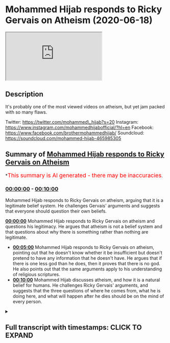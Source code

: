 # Mohammed Hijab responds to Ricky Gervais on Atheism (2020-06-18)

<iframe loading='lazy' src='https://www.youtube.com/embed/bHRZN5roVl8'></iframe>

## Description

It's probably one of the most viewed videos on atheism, but yet jam packed with so many flaws.

Twitter: https://twitter.com/mohammed\_hijab?s=20
Instagram: https://www.instagram.com/mohammedhijabofficial/?hl=en
Facebook: https://www.facebook.com/brothermohammedhijab/
Soundcloud: https://soundcloud.com/mohammed-hijab-465985305

## Summary of [Mohammed Hijab responds to Ricky Gervais on Atheism](https://www.youtube.com/watch?v=bHRZN5roVl8)

\*<span style="color:red; font-size:125%">This summary is AI generated - there may be inaccuracies</span>.

### [00:00:00](https://www.youtube.com/watch?v=bHRZN5roVl8\&t=0) - [00:10:00](https://www.youtube.com/watch?v=bHRZN5roVl8\&t=600)

Mohammed Hijab responds to Ricky Gervais on atheism, arguing that it is a legitimate belief system. He challenges Gervais' arguments and suggests that everyone should question their own beliefs.

**[00:00:00](https://www.youtube.com/watch?v=bHRZN5roVl8\&t=0)** Mohammed Hijab responds to Ricky Gervais on atheism and questions his legitimacy. He argues that atheism is not a belief system and that questions about why there is something rather than nothing are legitimate.

*   **[00:05:00](https://www.youtube.com/watch?v=bHRZN5roVl8\&t=300)** Mohammed Hijab responds to Ricky Gervais on atheism, pointing out that he doesn't know whether it be insufficient but doesn't pretend to have any information that he doesn't have. He argues that if there is one less god than he does, then it proves that there is no god. He also points out that the same arguments apply to his understanding of religious scriptures.
*   **[00:10:00](https://www.youtube.com/watch?v=bHRZN5roVl8\&t=600)** Mohammed Hijab discusses atheism, and how it is a natural belief for humans. He challenges Ricky Gervais' arguments, and suggests that the three questions of where he comes from, what he is doing here, and what will happen after he dies should be on the mind of every person.

<details><summary><h2>Full transcript with timestamps: CLICK TO EXPAND</h2></summary>

[0:00:00](https://youtu.be/bHRZN5roVl8?t=0) \[Music]\
[0:00:04](https://youtu.be/bHRZN5roVl8?t=4) so Ricky Gervais is a British comedian\
[0:00:07](https://youtu.be/bHRZN5roVl8?t=7) which I can't say I've watched any of\
[0:00:10](https://youtu.be/bHRZN5roVl8?t=10) his works or seen any of his shows but\
[0:00:12](https://youtu.be/bHRZN5roVl8?t=12) he's an individual who is actually in\
[0:00:17](https://youtu.be/bHRZN5roVl8?t=17) line with kind of New Atheism I would\
[0:00:19](https://youtu.be/bHRZN5roVl8?t=19) classify him like this and recently he\
[0:00:21](https://youtu.be/bHRZN5roVl8?t=21) doesnot sure how long this video has\
[0:00:23](https://youtu.be/bHRZN5roVl8?t=23) been up there but I came across this\
[0:00:25](https://youtu.be/bHRZN5roVl8?t=25) video which was the second of not the\
[0:00:28](https://youtu.be/bHRZN5roVl8?t=28) most viewed atheist\
[0:00:29](https://youtu.be/bHRZN5roVl8?t=29) video online or the video with an\
[0:00:32](https://youtu.be/bHRZN5roVl8?t=32) atheist title and this is a video where\
[0:00:34](https://youtu.be/bHRZN5roVl8?t=34) he's having conversation one of the\
[0:00:36](https://youtu.be/bHRZN5roVl8?t=36) American interviewers and there's a bit\
[0:00:40](https://youtu.be/bHRZN5roVl8?t=40) of a discussion about God and the\
[0:00:42](https://youtu.be/bHRZN5roVl8?t=42) existence of God so we wanted to just\
[0:00:44](https://youtu.be/bHRZN5roVl8?t=44) quickly do a reaction video to that and\
[0:00:46](https://youtu.be/bHRZN5roVl8?t=46) see if some of the interrogations are\
[0:00:49](https://youtu.be/bHRZN5roVl8?t=49) poor for Bhaiji face or in any way shape\
[0:00:51](https://youtu.be/bHRZN5roVl8?t=51) or form legitimate the thick you look so\
[0:00:55](https://youtu.be/bHRZN5roVl8?t=55) why is there something instead of\
[0:00:57](https://youtu.be/bHRZN5roVl8?t=57) nothing that's not the two choices so\
[0:01:03](https://youtu.be/bHRZN5roVl8?t=63) the first thing he says was why is there\
[0:01:05](https://youtu.be/bHRZN5roVl8?t=65) something rather than nothing these are\
[0:01:06](https://youtu.be/bHRZN5roVl8?t=66) not the only two choices well actually\
[0:01:08](https://youtu.be/bHRZN5roVl8?t=68) these are not choices at all these are\
[0:01:11](https://youtu.be/bHRZN5roVl8?t=71) not choices at all this is a question\
[0:01:12](https://youtu.be/bHRZN5roVl8?t=72) it's not giving you is it this all that\
[0:01:15](https://youtu.be/bHRZN5roVl8?t=75) because the choice usually is separated\
[0:01:18](https://youtu.be/bHRZN5roVl8?t=78) with the word or and why something\
[0:01:21](https://youtu.be/bHRZN5roVl8?t=81) rather than nothing is not an\
[0:01:22](https://youtu.be/bHRZN5roVl8?t=82) illegitimate question you say it's not\
[0:01:24](https://youtu.be/bHRZN5roVl8?t=84) about why but how well if you say it's\
[0:01:27](https://youtu.be/bHRZN5roVl8?t=87) not about why and how that would\
[0:01:28](https://youtu.be/bHRZN5roVl8?t=88) necessitate that you're starting with a\
[0:01:31](https://youtu.be/bHRZN5roVl8?t=91) presupposition which is nihilistic in\
[0:01:33](https://youtu.be/bHRZN5roVl8?t=93) other words you conceive the world as\
[0:01:35](https://youtu.be/bHRZN5roVl8?t=95) meaningless or purposeless and by that\
[0:01:38](https://youtu.be/bHRZN5roVl8?t=98) you say that why questions are\
[0:01:40](https://youtu.be/bHRZN5roVl8?t=100) meaningless very similarly like 19:30 is\
[0:01:43](https://youtu.be/bHRZN5roVl8?t=103) positivists or even verification estate\
[0:01:48](https://youtu.be/bHRZN5roVl8?t=108) the same kind of claim this is a very\
[0:01:50](https://youtu.be/bHRZN5roVl8?t=110) weak understanding because if this was\
[0:01:52](https://youtu.be/bHRZN5roVl8?t=112) the case then lots of things which would\
[0:01:55](https://youtu.be/bHRZN5roVl8?t=115) be meaningless if this is the stance you\
[0:01:58](https://youtu.be/bHRZN5roVl8?t=118) take if there's the positivistic stones\
[0:02:00](https://youtu.be/bHRZN5roVl8?t=120) many things would be meaningless\
[0:02:01](https://youtu.be/bHRZN5roVl8?t=121) metaphysical things logical things\
[0:02:03](https://youtu.be/bHRZN5roVl8?t=123) mathematical things so the idea of why\
[0:02:06](https://youtu.be/bHRZN5roVl8?t=126) questions being meaningless is something\
[0:02:09](https://youtu.be/bHRZN5roVl8?t=129) which has been thoroughly refuted in the\
[0:02:10](https://youtu.be/bHRZN5roVl8?t=130) philosophical literature\
[0:02:12](https://youtu.be/bHRZN5roVl8?t=132) but the question of its not why but how\
[0:02:14](https://youtu.be/bHRZN5roVl8?t=134) okay the question of how so how is there\
[0:02:17](https://youtu.be/bHRZN5roVl8?t=137) something rather than nothing it's still\
[0:02:19](https://youtu.be/bHRZN5roVl8?t=139) a legitimate question but you haven't\
[0:02:20](https://youtu.be/bHRZN5roVl8?t=140) you haven't done any good job in trying\
[0:02:22](https://youtu.be/bHRZN5roVl8?t=142) to answer it you've tried to any\
[0:02:25](https://youtu.be/bHRZN5roVl8?t=145) question about why is there something\
[0:02:26](https://youtu.be/bHRZN5roVl8?t=146) wrong more than one of the most\
[0:02:27](https://youtu.be/bHRZN5roVl8?t=147) foundational questions should be at the\
[0:02:30](https://youtu.be/bHRZN5roVl8?t=150) forefront of your mind why is there\
[0:02:32](https://youtu.be/bHRZN5roVl8?t=152) something at all why is he as if it's\
[0:02:34](https://youtu.be/bHRZN5roVl8?t=154) not a good question I wouldn't know why\
[0:02:36](https://youtu.be/bHRZN5roVl8?t=156) Albert Einstein would ask those\
[0:02:38](https://youtu.be/bHRZN5roVl8?t=158) questions about the explicable 'ti of\
[0:02:41](https://youtu.be/bHRZN5roVl8?t=161) the universe that was he an ignorant\
[0:02:43](https://youtu.be/bHRZN5roVl8?t=163) person was he someone who didn't know so\
[0:02:46](https://youtu.be/bHRZN5roVl8?t=166) once again I think that you're trying to\
[0:02:47](https://youtu.be/bHRZN5roVl8?t=167) brush aside some very important and\
[0:02:49](https://youtu.be/bHRZN5roVl8?t=169) heavy meaningful and purposeful\
[0:02:52](https://youtu.be/bHRZN5roVl8?t=172) questions ultimate questions as Karl\
[0:02:55](https://youtu.be/bHRZN5roVl8?t=175) Popper put it in order to try and weasel\
[0:02:58](https://youtu.be/bHRZN5roVl8?t=178) will scramble away from those those\
[0:03:02](https://youtu.be/bHRZN5roVl8?t=182) kinds of thoughts in your mind Demiurge\
[0:03:07](https://youtu.be/bHRZN5roVl8?t=187) that started everything well outside\
[0:03:09](https://youtu.be/bHRZN5roVl8?t=189) science and nature I don't believe so\
[0:03:11](https://youtu.be/bHRZN5roVl8?t=191) so this is outside of science I don't\
[0:03:13](https://youtu.be/bHRZN5roVl8?t=193) think there is a prime mover what is the\
[0:03:16](https://youtu.be/bHRZN5roVl8?t=196) word outside of science mean I mean\
[0:03:17](https://youtu.be/bHRZN5roVl8?t=197) outside of science is mathematics so\
[0:03:20](https://youtu.be/bHRZN5roVl8?t=200) what do you do you think that science is\
[0:03:22](https://youtu.be/bHRZN5roVl8?t=202) omnipotent sorry omniscient\
[0:03:24](https://youtu.be/bHRZN5roVl8?t=204) that science can explain everything that\
[0:03:26](https://youtu.be/bHRZN5roVl8?t=206) through it everything is known so then\
[0:03:29](https://youtu.be/bHRZN5roVl8?t=209) metaphysics is out the window logical\
[0:03:31](https://youtu.be/bHRZN5roVl8?t=211) precepts are out the window and\
[0:03:32](https://youtu.be/bHRZN5roVl8?t=212) mathematics is out though in the outside\
[0:03:34](https://youtu.be/bHRZN5roVl8?t=214) of science there's many things that are\
[0:03:35](https://youtu.be/bHRZN5roVl8?t=215) outside of science act the scientific\
[0:03:37](https://youtu.be/bHRZN5roVl8?t=217) method is outside of science itself the\
[0:03:39](https://youtu.be/bHRZN5roVl8?t=219) scientific method through the scientific\
[0:03:41](https://youtu.be/bHRZN5roVl8?t=221) method which science depends on is\
[0:03:43](https://youtu.be/bHRZN5roVl8?t=223) outside of science so what you're\
[0:03:45](https://youtu.be/bHRZN5roVl8?t=225) talking about what this what is this\
[0:03:46](https://youtu.be/bHRZN5roVl8?t=226) phraseology outside of science it's just\
[0:03:48](https://youtu.be/bHRZN5roVl8?t=228) New Atheists\
[0:03:49](https://youtu.be/bHRZN5roVl8?t=229) regurgitate vomited regurgitation which\
[0:03:52](https://youtu.be/bHRZN5roVl8?t=232) frankly have no fruitless and futile in\
[0:03:57](https://youtu.be/bHRZN5roVl8?t=237) the face of actual argumentations\
[0:03:59](https://youtu.be/bHRZN5roVl8?t=239) debate and discussion item is only\
[0:04:02](https://youtu.be/bHRZN5roVl8?t=242) rejecting the claim that there is a God\
[0:04:04](https://youtu.be/bHRZN5roVl8?t=244) atheism isn't a belief system so he says\
[0:04:07](https://youtu.be/bHRZN5roVl8?t=247) atheism isn't a belief system that only\
[0:04:09](https://youtu.be/bHRZN5roVl8?t=249) rejects that there is a God even if we\
[0:04:11](https://youtu.be/bHRZN5roVl8?t=251) grant that so what what does that do to\
[0:04:13](https://youtu.be/bHRZN5roVl8?t=253) the discussion I mean what whether you\
[0:04:15](https://youtu.be/bHRZN5roVl8?t=255) want to classify atheism as a religion\
[0:04:17](https://youtu.be/bHRZN5roVl8?t=257) as a belief system as an ideology or as\
[0:04:20](https://youtu.be/bHRZN5roVl8?t=260) a lacking as its defined of belief who\
[0:04:23](https://youtu.be/bHRZN5roVl8?t=263) cares at the end of the day\
[0:04:25](https://youtu.be/bHRZN5roVl8?t=265) these are all semantic points I don't\
[0:04:26](https://youtu.be/bHRZN5roVl8?t=266) care what you think atheism is or what\
[0:04:28](https://youtu.be/bHRZN5roVl8?t=268) you think being an atheist entails the\
[0:04:31](https://youtu.be/bHRZN5roVl8?t=271) question still is legit why is there\
[0:04:34](https://youtu.be/bHRZN5roVl8?t=274) something rather than nothing and if you\
[0:04:36](https://youtu.be/bHRZN5roVl8?t=276) don't answer why how is there something\
[0:04:39](https://youtu.be/bHRZN5roVl8?t=279) rather than nothing don't run away from\
[0:04:40](https://youtu.be/bHRZN5roVl8?t=280) that okay would you respect don't run\
[0:04:43](https://youtu.be/bHRZN5roVl8?t=283) away from the question how means the\
[0:04:45](https://youtu.be/bHRZN5roVl8?t=285) definition of how is by what means by\
[0:04:48](https://youtu.be/bHRZN5roVl8?t=288) what means can there be\
[0:04:49](https://youtu.be/bHRZN5roVl8?t=289) may they be is it conceivable for it to\
[0:04:51](https://youtu.be/bHRZN5roVl8?t=291) be or for there to be something rather\
[0:04:55](https://youtu.be/bHRZN5roVl8?t=295) than nothing you haven't answered that\
[0:04:57](https://youtu.be/bHRZN5roVl8?t=297) question the interviewer I don't know\
[0:04:59](https://youtu.be/bHRZN5roVl8?t=299) why I just jumped from one thing to\
[0:05:00](https://youtu.be/bHRZN5roVl8?t=300) another\
[0:05:01](https://youtu.be/bHRZN5roVl8?t=301) clearly he was deterred by the\
[0:05:03](https://youtu.be/bHRZN5roVl8?t=303) confidence of this comedian but he\
[0:05:07](https://youtu.be/bHRZN5roVl8?t=307) should have stuck to his guns you said\
[0:05:08](https://youtu.be/bHRZN5roVl8?t=308) you know what no no no sorry I'm sorry\
[0:05:09](https://youtu.be/bHRZN5roVl8?t=309) how is there something rather than\
[0:05:12](https://youtu.be/bHRZN5roVl8?t=312) nothing that's the question so the\
[0:05:13](https://youtu.be/bHRZN5roVl8?t=313) general question you saying I don't know\
[0:05:15](https://youtu.be/bHRZN5roVl8?t=315) whether it be insufficient but don't\
[0:05:17](https://youtu.be/bHRZN5roVl8?t=317) pretend you you have some information\
[0:05:19](https://youtu.be/bHRZN5roVl8?t=319) that you don't or try to be strident or\
[0:05:21](https://youtu.be/bHRZN5roVl8?t=321) positive about it you don't have an\
[0:05:23](https://youtu.be/bHRZN5roVl8?t=323) answer that's it if that's what it is\
[0:05:24](https://youtu.be/bHRZN5roVl8?t=324) then that's it don't pretend that you're\
[0:05:26](https://youtu.be/bHRZN5roVl8?t=326) someone who's got anything to offer in\
[0:05:27](https://youtu.be/bHRZN5roVl8?t=327) this discussion literally if you say I\
[0:05:29](https://youtu.be/bHRZN5roVl8?t=329) don't know it means you have nothing to\
[0:05:30](https://youtu.be/bHRZN5roVl8?t=330) offer in this conversation you deny one\
[0:05:33](https://youtu.be/bHRZN5roVl8?t=333) less God than I do you don't believe in\
[0:05:36](https://youtu.be/bHRZN5roVl8?t=336) 2999 gods and I don't believe in just\
[0:05:40](https://youtu.be/bHRZN5roVl8?t=340) one more he says if there are 3,000\
[0:05:42](https://youtu.be/bHRZN5roVl8?t=342) religions I only deny 2999 gods I only\
[0:05:46](https://youtu.be/bHRZN5roVl8?t=346) deny one more okay well how many men are\
[0:05:50](https://youtu.be/bHRZN5roVl8?t=350) there in the world that could be your\
[0:05:51](https://youtu.be/bHRZN5roVl8?t=351) father\
[0:05:52](https://youtu.be/bHRZN5roVl8?t=352) wait a minute you trying to yeah this is\
[0:05:54](https://youtu.be/bHRZN5roVl8?t=354) no joke this is no joke I mean maybe you\
[0:05:57](https://youtu.be/bHRZN5roVl8?t=357) can explain because you're sorry to say\
[0:06:00](https://youtu.be/bHRZN5roVl8?t=360) how many men could be your father how do\
[0:06:03](https://youtu.be/bHRZN5roVl8?t=363) you know that your father is your father\
[0:06:04](https://youtu.be/bHRZN5roVl8?t=364) now you could say oh I can go and do a\
[0:06:06](https://youtu.be/bHRZN5roVl8?t=366) DNA test well have you done that I mean\
[0:06:08](https://youtu.be/bHRZN5roVl8?t=368) that would be scientific yes and for it\
[0:06:11](https://youtu.be/bHRZN5roVl8?t=371) to be truly scientific you'd have to do\
[0:06:13](https://youtu.be/bHRZN5roVl8?t=373) the test yourself and see the results\
[0:06:14](https://youtu.be/bHRZN5roVl8?t=374) yourself and not depend on only\
[0:06:16](https://youtu.be/bHRZN5roVl8?t=376) testimony by the way not the testimony\
[0:06:18](https://youtu.be/bHRZN5roVl8?t=378) of the people who do the DNA test for it\
[0:06:20](https://youtu.be/bHRZN5roVl8?t=380) to be truly perfectly scientific but how\
[0:06:22](https://youtu.be/bHRZN5roVl8?t=382) do you know your father is your father\
[0:06:23](https://youtu.be/bHRZN5roVl8?t=383) you know through inference to the best\
[0:06:26](https://youtu.be/bHRZN5roVl8?t=386) explanation\
[0:06:27](https://youtu.be/bHRZN5roVl8?t=387) wait a minute inference to the best\
[0:06:29](https://youtu.be/bHRZN5roVl8?t=389) explanation\
[0:06:30](https://youtu.be/bHRZN5roVl8?t=390) so the circumstances of you being alive\
[0:06:34](https://youtu.be/bHRZN5roVl8?t=394) in that time you're alive and you know\
[0:06:36](https://youtu.be/bHRZN5roVl8?t=396) and your father being in the house or if\
[0:06:38](https://youtu.be/bHRZN5roVl8?t=398) he wasn't in the house\
[0:06:39](https://youtu.be/bHRZN5roVl8?t=399) wherever it was you know how do you know\
[0:06:41](https://youtu.be/bHRZN5roVl8?t=401) your mother is your mother same thing I\
[0:06:43](https://youtu.be/bHRZN5roVl8?t=403) mean were you there when you were coming\
[0:06:44](https://youtu.be/bHRZN5roVl8?t=404) can you remember can you recollect can\
[0:06:46](https://youtu.be/bHRZN5roVl8?t=406) you think about the time when you coming\
[0:06:51](https://youtu.be/bHRZN5roVl8?t=411) out your mom's room yeah I don't think\
[0:06:55](https://youtu.be/bHRZN5roVl8?t=415) you can think about I don't think you\
[0:06:57](https://youtu.be/bHRZN5roVl8?t=417) can remember that so how do you know\
[0:06:59](https://youtu.be/bHRZN5roVl8?t=419) your mom's your mom see there are maybe\
[0:07:01](https://youtu.be/bHRZN5roVl8?t=421) a million people or mini human beings\
[0:07:04](https://youtu.be/bHRZN5roVl8?t=424) women that can be your mom and you\
[0:07:07](https://youtu.be/bHRZN5roVl8?t=427) reject 999,999 of them and you believe\
[0:07:12](https://youtu.be/bHRZN5roVl8?t=432) in only one so that's the same argument\
[0:07:14](https://youtu.be/bHRZN5roVl8?t=434) it's exactly the same argument you're\
[0:07:16](https://youtu.be/bHRZN5roVl8?t=436) saying I reject 2999 gods and I reject\
[0:07:22](https://youtu.be/bHRZN5roVl8?t=442) one more okay that's true so how does\
[0:07:24](https://youtu.be/bHRZN5roVl8?t=444) that prove that God doesn't exist how's\
[0:07:26](https://youtu.be/bHRZN5roVl8?t=446) that an argument against God's existence\
[0:07:27](https://youtu.be/bHRZN5roVl8?t=447) if we take something like any fiction\
[0:07:30](https://youtu.be/bHRZN5roVl8?t=450) and any holy book in any other fiction\
[0:07:32](https://youtu.be/bHRZN5roVl8?t=452) and destroyed it okay in a thousand\
[0:07:34](https://youtu.be/bHRZN5roVl8?t=454) years time that wouldn't come back just\
[0:07:36](https://youtu.be/bHRZN5roVl8?t=456) as it was whereas if we took every\
[0:07:37](https://youtu.be/bHRZN5roVl8?t=457) science book yes right and every fact\
[0:07:40](https://youtu.be/bHRZN5roVl8?t=460) and destroyed them all in a thousand\
[0:07:41](https://youtu.be/bHRZN5roVl8?t=461) years they'd all be back because all the\
[0:07:43](https://youtu.be/bHRZN5roVl8?t=463) same tests would be the same with all he\
[0:07:48](https://youtu.be/bHRZN5roVl8?t=468) says if we destroyed science books and\
[0:07:50](https://youtu.be/bHRZN5roVl8?t=470) holy books in a thousand years the\
[0:07:51](https://youtu.be/bHRZN5roVl8?t=471) science would be the same replicate but\
[0:07:53](https://youtu.be/bHRZN5roVl8?t=473) the holy books won't be the same\
[0:07:54](https://youtu.be/bHRZN5roVl8?t=474) actually if you destroy all the quran's\
[0:07:57](https://youtu.be/bHRZN5roVl8?t=477) in the world the people would have said\
[0:07:59](https://youtu.be/bHRZN5roVl8?t=479) because the Quran is a memorized book is\
[0:08:01](https://youtu.be/bHRZN5roVl8?t=481) an overly transmitted book so actually I\
[0:08:04](https://youtu.be/bHRZN5roVl8?t=484) don't think it would be gone if you\
[0:08:06](https://youtu.be/bHRZN5roVl8?t=486) destroyed them you destroy them all now\
[0:08:08](https://youtu.be/bHRZN5roVl8?t=488) people memorize them from a thousand\
[0:08:09](https://youtu.be/bHRZN5roVl8?t=489) four hundred years so this this is a\
[0:08:11](https://youtu.be/bHRZN5roVl8?t=491) very weak understanding of the\
[0:08:13](https://youtu.be/bHRZN5roVl8?t=493) preservation of the Quran or the oral\
[0:08:15](https://youtu.be/bHRZN5roVl8?t=495) transmission of it maybe you could argue\
[0:08:17](https://youtu.be/bHRZN5roVl8?t=497) that with other religions but you need\
[0:08:18](https://youtu.be/bHRZN5roVl8?t=498) to be specific because Islam is you know\
[0:08:21](https://youtu.be/bHRZN5roVl8?t=501) a major world religion as you know and\
[0:08:23](https://youtu.be/bHRZN5roVl8?t=503) so your argument doesn't actually cut it\
[0:08:25](https://youtu.be/bHRZN5roVl8?t=505) when it comes to Islam moreover and\
[0:08:27](https://youtu.be/bHRZN5roVl8?t=507) probably more problematic for you is\
[0:08:29](https://youtu.be/bHRZN5roVl8?t=509) that you said if you destroy all the\
[0:08:31](https://youtu.be/bHRZN5roVl8?t=511) scientific experiments they'll come back\
[0:08:32](https://youtu.be/bHRZN5roVl8?t=512) in a thousand years that's a weak\
[0:08:34](https://youtu.be/bHRZN5roVl8?t=514) understanding of the philosophy of\
[0:08:35](https://youtu.be/bHRZN5roVl8?t=515) science with all due respect because as\
[0:08:38](https://youtu.be/bHRZN5roVl8?t=518) Karl Popper mentioned you know there's\
[0:08:40](https://youtu.be/bHRZN5roVl8?t=520) the principle of falsification which has\
[0:08:41](https://youtu.be/bHRZN5roVl8?t=521) been criticized in the literature by\
[0:08:43](https://youtu.be/bHRZN5roVl8?t=523) putting that to the side there is no ink\
[0:08:45](https://youtu.be/bHRZN5roVl8?t=525) science is not incorrigibles not\
[0:08:47](https://youtu.be/bHRZN5roVl8?t=527) something which is meant to produce\
[0:08:49](https://youtu.be/bHRZN5roVl8?t=529) eternal truths see you seem to bring in\
[0:08:51](https://youtu.be/bHRZN5roVl8?t=531) this\
[0:08:52](https://youtu.be/bHRZN5roVl8?t=532) was referred to as scientism scientism\
[0:08:54](https://youtu.be/bHRZN5roVl8?t=534) was the idea that science can explain\
[0:08:57](https://youtu.be/bHRZN5roVl8?t=537) everything this is nonsense and there is\
[0:08:59](https://youtu.be/bHRZN5roVl8?t=539) some kind of incorrigibly ternal truth\
[0:09:01](https://youtu.be/bHRZN5roVl8?t=541) that's nonsense and everyone knows\
[0:09:02](https://youtu.be/bHRZN5roVl8?t=542) that's nonsense we know that's nonsense\
[0:09:04](https://youtu.be/bHRZN5roVl8?t=544) our experience with the corona virus the\
[0:09:06](https://youtu.be/bHRZN5roVl8?t=546) science was changed you're gonna run a\
[0:09:08](https://youtu.be/bHRZN5roVl8?t=548) weekly or monthly basis people were\
[0:09:09](https://youtu.be/bHRZN5roVl8?t=549) telling us the science says this decide\
[0:09:11](https://youtu.be/bHRZN5roVl8?t=551) says that the politicians were telling\
[0:09:12](https://youtu.be/bHRZN5roVl8?t=552) us these things and the sciences the\
[0:09:14](https://youtu.be/bHRZN5roVl8?t=554) investigations were different because\
[0:09:16](https://youtu.be/bHRZN5roVl8?t=556) the sample size was growing and the the\
[0:09:19](https://youtu.be/bHRZN5roVl8?t=559) information was changing and the\
[0:09:21](https://youtu.be/bHRZN5roVl8?t=561) theories were we're moving around so\
[0:09:23](https://youtu.be/bHRZN5roVl8?t=563) science is not incorrigible science is\
[0:09:26](https://youtu.be/bHRZN5roVl8?t=566) by nature because it because of the\
[0:09:28](https://youtu.be/bHRZN5roVl8?t=568) problem of induction is something which\
[0:09:30](https://youtu.be/bHRZN5roVl8?t=570) can be falsified and in time for you to\
[0:09:32](https://youtu.be/bHRZN5roVl8?t=572) think that a thousand years all the\
[0:09:33](https://youtu.be/bHRZN5roVl8?t=573) investigations that we do today are\
[0:09:35](https://youtu.be/bHRZN5roVl8?t=575) going to be the same in a thousand years\
[0:09:36](https://youtu.be/bHRZN5roVl8?t=576) time it shows me that you have a\
[0:09:38](https://youtu.be/bHRZN5roVl8?t=578) superficial understanding of the\
[0:09:39](https://youtu.be/bHRZN5roVl8?t=579) philosophy of science of all due respect\
[0:09:41](https://youtu.be/bHRZN5roVl8?t=581) yeah and the same thing applies with\
[0:09:43](https://youtu.be/bHRZN5roVl8?t=583) your understanding of the religious\
[0:09:45](https://youtu.be/bHRZN5roVl8?t=585) scriptures so put all of this aside well\
[0:09:48](https://youtu.be/bHRZN5roVl8?t=588) we're calling you yeah to worship one\
[0:09:50](https://youtu.be/bHRZN5roVl8?t=590) God that's what we're calling you to\
[0:09:52](https://youtu.be/bHRZN5roVl8?t=592) which is there's an innate\
[0:09:54](https://youtu.be/bHRZN5roVl8?t=594) predisposition to believe in one God\
[0:09:56](https://youtu.be/bHRZN5roVl8?t=596) Justin Barrett dr. Justin Barrett who is\
[0:09:59](https://youtu.be/bHRZN5roVl8?t=599) part of the Oxford or pelagic or\
[0:10:01](https://youtu.be/bHRZN5roVl8?t=601) societies run a study in 2011 refers to\
[0:10:03](https://youtu.be/bHRZN5roVl8?t=603) this as a in a receptivity to believe in\
[0:10:07](https://youtu.be/bHRZN5roVl8?t=607) a God we're naturally inclined to\
[0:10:09](https://youtu.be/bHRZN5roVl8?t=609) believe in a higher power you know the\
[0:10:11](https://youtu.be/bHRZN5roVl8?t=611) majority of people in the u.s. believe\
[0:10:14](https://youtu.be/bHRZN5roVl8?t=614) in a high of 90 percent of people even\
[0:10:16](https://youtu.be/bHRZN5roVl8?t=616) the irreligious ones believe in a higher\
[0:10:18](https://youtu.be/bHRZN5roVl8?t=618) power it's a natural you know only 5.5\
[0:10:20](https://youtu.be/bHRZN5roVl8?t=620) percent according to Linda Woodhead 5.5\
[0:10:23](https://youtu.be/bHRZN5roVl8?t=623) percent of the British public Australian\
[0:10:26](https://youtu.be/bHRZN5roVl8?t=626) atheist like yourself you you are in a\
[0:10:28](https://youtu.be/bHRZN5roVl8?t=628) minority I'm not saying that that means\
[0:10:29](https://youtu.be/bHRZN5roVl8?t=629) anything but what I am saying is\
[0:10:31](https://youtu.be/bHRZN5roVl8?t=631) sociologically people find it natural\
[0:10:33](https://youtu.be/bHRZN5roVl8?t=633) even with the absence of religion to\
[0:10:35](https://youtu.be/bHRZN5roVl8?t=635) believe in a higher power it sounds an a\
[0:10:37](https://youtu.be/bHRZN5roVl8?t=637) chiral thing it can be argued from first\
[0:10:39](https://youtu.be/bHRZN5roVl8?t=639) principles and so to try and dismiss it\
[0:10:42](https://youtu.be/bHRZN5roVl8?t=642) as if it's some kind of ridiculous\
[0:10:43](https://youtu.be/bHRZN5roVl8?t=643) concept though it's so pervasive\
[0:10:46](https://youtu.be/bHRZN5roVl8?t=646) cross-cultural in historically\
[0:10:48](https://youtu.be/bHRZN5roVl8?t=648) psychologically and and in every single\
[0:10:51](https://youtu.be/bHRZN5roVl8?t=651) way possible I think you're doing a\
[0:10:53](https://youtu.be/bHRZN5roVl8?t=653) disservice to yourself and I think\
[0:10:55](https://youtu.be/bHRZN5roVl8?t=655) you're just regurgitating and vomiting\
[0:10:57](https://youtu.be/bHRZN5roVl8?t=657) out yeah the same new atheist dogma that\
[0:11:00](https://youtu.be/bHRZN5roVl8?t=660) you've probably taken from your master\
[0:11:02](https://youtu.be/bHRZN5roVl8?t=662) Richard Dawkins\
[0:11:03](https://youtu.be/bHRZN5roVl8?t=663) and I'm afraid you're gonna have to\
[0:11:05](https://youtu.be/bHRZN5roVl8?t=665) start\
[0:11:05](https://youtu.be/bHRZN5roVl8?t=665) can critically for yourself because it's\
[0:11:07](https://youtu.be/bHRZN5roVl8?t=667) clear that your arguments are cut and\
[0:11:08](https://youtu.be/bHRZN5roVl8?t=668) paste job and they're not even that well\
[0:11:11](https://youtu.be/bHRZN5roVl8?t=671) refined as a cut and paste job from the\
[0:11:15](https://youtu.be/bHRZN5roVl8?t=675) New Atheists rhetoric so I would say be\
[0:11:18](https://youtu.be/bHRZN5roVl8?t=678) more open-minded start thinking start\
[0:11:21](https://youtu.be/bHRZN5roVl8?t=681) thinking deeply about three questions\
[0:11:23](https://youtu.be/bHRZN5roVl8?t=683) I'm gonna ask you those four you might\
[0:11:25](https://youtu.be/bHRZN5roVl8?t=685) think that they're meaningless questions\
[0:11:26](https://youtu.be/bHRZN5roVl8?t=686) but I'm gonna put these three questions\
[0:11:27](https://youtu.be/bHRZN5roVl8?t=687) to you Rick use your face I'm gonna put\
[0:11:29](https://youtu.be/bHRZN5roVl8?t=689) those proof questions to you and this is\
[0:11:30](https://youtu.be/bHRZN5roVl8?t=690) way before you go to sleep today I want\
[0:11:32](https://youtu.be/bHRZN5roVl8?t=692) you to think about those three questions\
[0:11:33](https://youtu.be/bHRZN5roVl8?t=693) I don't say no it's meaningless in\
[0:11:36](https://youtu.be/bHRZN5roVl8?t=696) science this is nonsense with disprove\
[0:11:38](https://youtu.be/bHRZN5roVl8?t=698) in it and it's not even philosophically\
[0:11:40](https://youtu.be/bHRZN5roVl8?t=700) robust the three questions are where\
[0:11:44](https://youtu.be/bHRZN5roVl8?t=704) that I come from I think about not just\
[0:11:48](https://youtu.be/bHRZN5roVl8?t=708) yourself but the universe itself where\
[0:11:50](https://youtu.be/bHRZN5roVl8?t=710) did the universe come from what are they\
[0:11:51](https://youtu.be/bHRZN5roVl8?t=711) what are the options either it came from\
[0:11:54](https://youtu.be/bHRZN5roVl8?t=714) nothing or something the universe either\
[0:11:56](https://youtu.be/bHRZN5roVl8?t=716) came from nothing or something we're\
[0:11:58](https://youtu.be/bHRZN5roVl8?t=718) saying it came from something right and\
[0:12:01](https://youtu.be/bHRZN5roVl8?t=721) there's no infinite regress so where did\
[0:12:03](https://youtu.be/bHRZN5roVl8?t=723) I come from\
[0:12:04](https://youtu.be/bHRZN5roVl8?t=724) then what am I doing here yeah so I mean\
[0:12:09](https://youtu.be/bHRZN5roVl8?t=729) what is your existence and then where am\
[0:12:12](https://youtu.be/bHRZN5roVl8?t=732) I going\
[0:12:12](https://youtu.be/bHRZN5roVl8?t=732) you're gonna die I'm gonna die and you\
[0:12:15](https://youtu.be/bHRZN5roVl8?t=735) got to think about what's gonna happen\
[0:12:16](https://youtu.be/bHRZN5roVl8?t=736) after that if you're wrong you're in\
[0:12:18](https://youtu.be/bHRZN5roVl8?t=738) trouble and you are wrong and you are on\
[0:12:21](https://youtu.be/bHRZN5roVl8?t=741) and you will be in trouble but it's not\
[0:12:24](https://youtu.be/bHRZN5roVl8?t=744) too late this you listening to me right\
[0:12:27](https://youtu.be/bHRZN5roVl8?t=747) now Ricky Gervais is actually the best\
[0:12:33](https://youtu.be/bHRZN5roVl8?t=753) thing that's ever happened to you in\
[0:12:34](https://youtu.be/bHRZN5roVl8?t=754) your life so don't worry come on\
[0:12:45](https://youtu.be/bHRZN5roVl8?t=765) you

</details>
